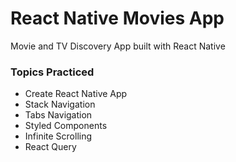 # React Native Movies App

Movie and TV Discovery App built with React Native

### Topics Practiced

- Create React Native App
- Stack Navigation
- Tabs Navigation
- Styled Components
- Infinite Scrolling
- React Query
